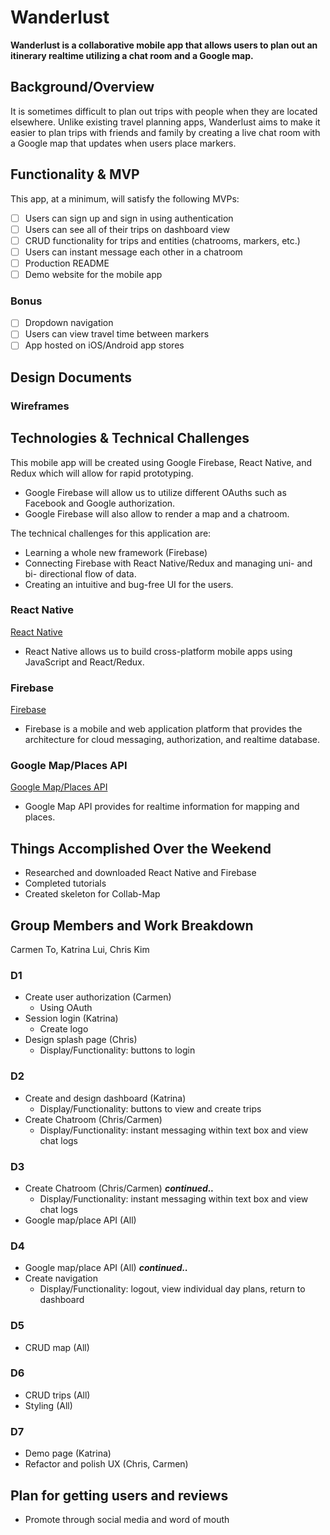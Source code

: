 # Wanderlust
**Wanderlust is a collaborative mobile app that allows users to plan out an itinerary realtime utilizing a chat room and a Google map.**

## Background/Overview
It is sometimes difficult to plan out trips with people when they are located elsewhere. Unlike existing travel planning apps, Wanderlust aims to make it easier to plan trips with friends and family by creating a live chat room with a Google map that updates when users place markers.

## Functionality & MVP
This app, at a minimum, will satisfy the following MVPs:
- [ ] Users can sign up and sign in using authentication
- [ ] Users can see all of their trips on dashboard view
- [ ] CRUD functionality for trips and entities (chatrooms, markers, etc.)
- [ ] Users can instant message each other in a chatroom
- [ ] Production README
- [ ] Demo website for the mobile app

### Bonus
- [ ] Dropdown navigation
- [ ] Users can view travel time between markers
- [ ] App hosted on iOS/Android app stores

## Design Documents
### Wireframes

## Technologies & Technical Challenges
This mobile app will be created using Google Firebase, React Native, and Redux which will allow for rapid prototyping.
- Google Firebase will allow us to utilize different OAuths such as Facebook and Google authorization.
- Google Firebase will also allow to render a map and a chatroom.

The technical challenges for this application are:
- Learning a whole new framework (Firebase)
- Connecting Firebase with React Native/Redux and managing uni- and bi- directional flow of data.
- Creating an intuitive and bug-free UI for the users.

### React Native
[React Native](https://facebook.github.io/react-native/)
- React Native allows us to build cross-platform mobile apps using JavaScript and React/Redux.

### Firebase
[Firebase](https://firebase.google.com/)
- Firebase is a mobile and web application platform that provides the architecture for cloud messaging, authorization, and realtime database.

### Google Map/Places API
[Google Map/Places API](https://developers.google.com/maps/)
- Google Map API provides for realtime information for mapping and places.

## Things Accomplished Over the Weekend
- Researched and downloaded React Native and Firebase
- Completed tutorials
- Created skeleton for Collab-Map

## Group Members and Work Breakdown
Carmen To, Katrina Lui, Chris Kim

### D1
- Create user authorization (Carmen)
  - Using OAuth
- Session login (Katrina)
  - Create logo
- Design splash page (Chris)
  - Display/Functionality: buttons to login

### D2
- Create and design dashboard (Katrina)
  - Display/Functionality: buttons to view and create trips
- Create Chatroom (Chris/Carmen)
  - Display/Functionality: instant messaging within text box and view chat logs

### D3
- Create Chatroom (Chris/Carmen) ***continued..***
  - Display/Functionality: instant messaging within text box and view chat logs
- Google map/place API (All)

### D4
- Google map/place API (All) ***continued..***
- Create navigation
  - Display/Functionality: logout, view individual day plans, return to dashboard

### D5
- CRUD map (All)

### D6
- CRUD trips (All)
- Styling (All)

### D7
- Demo page (Katrina)
- Refactor and polish UX (Chris, Carmen)

## Plan for getting users and reviews
- Promote through social media and word of mouth
